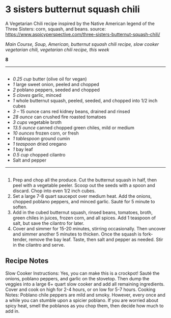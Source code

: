 # 3 sisters butternut squash chili

A Vegetarian Chili recipe inspired by the Native American legend of the Three Sisters: corn, squash, and beans.
source: https://www.aspicyperspective.com/three-sisters-butternut-squash-chili/

*Main Course, Soup, American, butternut squash chili recipe, slow cooker vegetarian chili, vegetarian chili recipe, this week*

**8**

---

## 

- *0.25 cup* butter (olive oil for vegan)
- *1* large sweet onion, peeled and chopped
- *2* poblano peppers, seeded and chopped
- *5 cloves* garlic, minced
- *1* whole butternut squash, peeled, seeded, and chopped into 1/2 inch cubes
- *3* – 15 ounce cans red kidney beans, drained and rinsed
- *28 ounce* can crushed fire roasted tomatoes
- *3 cups* vegetable broth
- *13.5 ounce* canned chopped green chiles, mild or medium
- *10 ounces* frozen corn, or fresh
- *1 tablespoon* ground cumin
- *1 teaspoon* dried oregano
- *1* bay leaf
- *0.5 cup* chopped cilantro
- Salt and pepper

---

## 
1. Prep and chop all the produce. Cut the butternut squash in half, then peel with a vegetable peeler. Scoop out the seeds with a spoon and discard. Chop into even 1/2 inch cubes.
2. Set a large 7-8 quart saucepot over medium heat. Add the onions, chopped poblano peppers, and minced garlic. Sauté for 5 minute to soften.
3. Add in the cubed  butternut squash, rinsed beans, tomatoes, broth, green chiles in juices, frozen corn, and all spices. Add 1 teaspoon of salt, but save the cilantro for later.
4. Cover and simmer for 15-20 minutes, stirring occasionally. Then uncover and simmer another 5 minutes to thicken. Once the squash is fork-tender, remove the bay leaf. Taste, then salt and pepper as needed. Stir in the cilantro and serve.

## Recipe Notes

Slow Cooker Instructions: Yes, you can make this is a crockpot! Sauté the onions, poblano peppers, and garlic on the stovetop. Then dump the veggies into a large 6+ quart slow cooker and add all remaining ingredients. Cover and cook on high for 2-4 hours, or on low for 5-7 hours.
Cooking Notes: Poblano chile peppers are mild and smoky. However, every once and a while you can stumble upon a spicier poblano. If you are worried about spicy heat, smell the poblanos as you chop them, then decide how much to add in.
